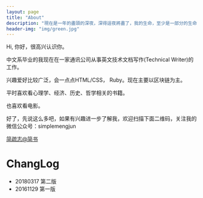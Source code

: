 ```yaml
---
layout: page
title: "About"
description: "現在是一年的盡頭的深夜，深得這夜將盡了，我的生命，至少是一部分的生命，已經耗費在寫這些無聊的東西中，而我所獲得的，乃是我自己的靈魂的荒涼和粗糙。但是我并不懼憚這些，也不想掩蓋這些，而且是在有些愛他們了，因為這是我轉輾而生活于風沙中的瘢痕。凡有自己也覺得在風沙中轉輾而生活著的，會知道這意思。 ——魯迅《華蓋集·題記》"
header-img: "img/green.jpg"
---
```


Hi,
你好，很高兴认识你。

中文系毕业的我现在在一家通讯公司从事英文技术文档写作(Technical Writer)的工作。

兴趣爱好比较广泛，会一点点HTML/CSS， Ruby。现在主要以区块链为主。

平时喜欢看心理学、经济、历史、哲学相关的书籍。

也喜欢看电影。

好了，先说这么多吧，如果有兴趣进一步了解我，欢迎扫描下面二维码，关注我的微信公众号：simplemengjun  

[简疏志@简书](https://www.jianshu.com/u/602414ddff23)

# ChangLog
- 20180317 第二版
- 20161129 第一版
